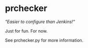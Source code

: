 # prchecker

_"Easier to configure than Jenkins!"_

Just for fun. For now.

See prchecker.py for more information.
